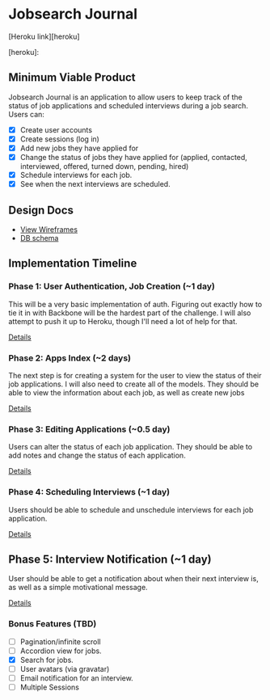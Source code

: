 # Jobsearch Journal

[Heroku link][heroku]

[heroku]:

## Minimum Viable Product

Jobsearch Journal is an application to allow users to keep track of the status of
job applications and scheduled interviews during a job search. Users can:
<!-- This is a Markdown checklist. Use it to keep track of your progress! -->

- [X] Create user accounts
- [X] Create sessions (log in)
- [X] Add new jobs they have applied for
- [X] Change the status of jobs they have applied for
      (applied, contacted, interviewed, offered, turned down, pending, hired)
- [X] Schedule interviews for each job.
- [X] See when the next interviews are scheduled.

## Design Docs
* [View Wireframes][views]
* [DB schema][schema]

[views]: ./docs/views.md
[schema]: ./docs/schema.md

## Implementation Timeline

### Phase 1: User Authentication, Job Creation (~1 day)
This will be a very basic implementation of auth. Figuring out exactly how to
tie it in with Backbone will be the hardest part of the challenge. I will also
attempt to push it up to Heroku, though I'll need a lot of help for that.

[Details][phase-one]

### Phase 2: Apps Index (~2 days)
The next step is for creating a system for the user to view the status of their
job applications. I will also need to create all of the models. They should be able to view the information about each job, as well as create new jobs

[Details][phase-two]

### Phase 3: Editing Applications (~0.5 day)
Users can alter the status of each job application. They should be able to
add notes and change the status of each application.

[Details][phase-three]

### Phase 4: Scheduling Interviews (~1 day)
Users should be able to schedule and unschedule interviews for each job application.

[Details][phase-four]

## Phase 5: Interview Notification (~1 day)
User should be able to get a notification about when their next interview is,
as well as a simple motivational message.

[Details][phase-five]

### Bonus Features (TBD)

- [ ] Pagination/infinite scroll
- [ ] Accordion view for jobs.
- [X] Search for jobs.
- [ ] User avatars (via gravatar)
- [ ] Email notification for an interview.
- [ ] Multiple Sessions

[phase-one]: ./docs/phases/phase1.md
[phase-two]: ./docs/phases/phase2.md
[phase-three]: ./docs/phases/phase3.md
[phase-four]: ./docs/phases/phase4.md
[phase-five]: ./docs/phases/phase5.md
